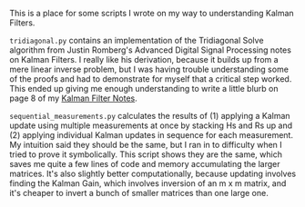This is a place for some scripts I wrote on my way to understanding Kalman Filters.

`tridiagonal.py` contains an implementation of the Tridiagonal Solve algorithm from Justin Romberg's Advanced Digital Signal Processing notes on Kalman Filters. I really like his derivation, because it builds up from a mere linear inverse problem, but I was having trouble understanding some of the proofs and had to demonstrate for myself that a critical step worked. This ended up giving me enough understanding to write a little blurb on page 8 of my [Kalman Filter Notes](https://safexai.atlassian.net/wiki/spaces/PROG/pages/1660911974/Kalman+Filter+Notes).

`sequential_measurements.py` calculates the results of (1) applying a Kalman update using multiple measurements at once by stacking Hs and Rs up and (2) applying individual Kalman updates in sequence for each measurement. My intuition said they should be the same, but I ran in to difficulty when I tried to prove it symbolically. This script shows they are the same, which saves me quite a few lines of code and memory accumulating the larger matrices. It's also slightly better computationally, because updating involves finding the Kalman Gain, which involves inversion of an m x m matrix, and it's cheaper to invert a bunch of smaller matrices than one large one.
